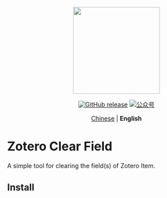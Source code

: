 <p align="center">
  <img src="https://figurebed-iseex.oss-cn-hangzhou.aliyuncs.com/202201171057784.png" width=200 />
</p>
<p align="center">
	<a href="https://github.com/qnscholar/zotero-clear-field/releases"><img src="https://img.shields.io/badge/release-v0.0.1-blue?logo=github" alt="GitHub release" /></a>
	<a href="https://figurebed-iseex.oss-cn-hangzhou.aliyuncs.com/202201171124685.png"><img src="https://img.shields.io/badge/公众号-青柠学术-orange?logo=wechat" alt="公众号" /></a>
</p>
<p align="center">
  <a href="https://github.com/qnscholar/zotero-clear-field">Chinese</a> | <strong>English</strong>
</p>

# Zotero Clear Field

A simple tool for clearing the field(s) of Zotero Item.

## Install


